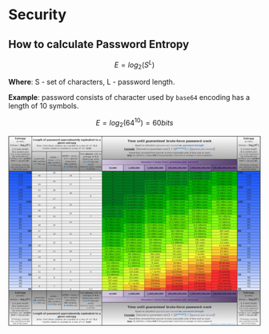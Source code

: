 # Security

## How to calculate Password Entropy

$$
E = log_2(S^L)
$$

**Where**: S - set of characters, L - password length.

**Example**: password consists of character used by `base64` encoding has a length of 10 symbols.

$$
E = log_2(64^{10}) = 60 bits
$$

![](../.gitbook/assets/entropy.png)

